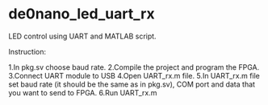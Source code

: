 # de0nano_led_uart_rx
LED control using UART and MATLAB script.

Instruction:

1.In pkg.sv choose baud rate.
2.Compile the project and program the FPGA.
3.Connect UART module to USB
4.Open UART_rx.m file.
5.In UART_rx.m file set baud rate (it should be the same as in pkg.sv), COM port and data that you want to send to FPGA.
6.Run UART_rx.m
